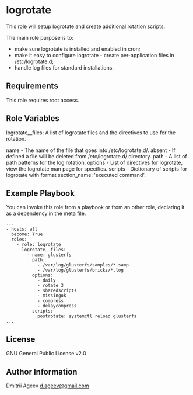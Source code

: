 logrotate
=========

This role will setup logrotate and create additional rotation scripts.

The main role purpose is to:
- make sure logrotate is installed and enabled in cron;
- make it easy to configure logrotate - create per-application files in /etc/logrotate.d;
- handle log files for standard installations.

Requirements
------------

This role requires root access.

Role Variables
--------------

logrotate__files: A list of logrotate files and the directives to use for the rotation.

name    - The name of the file that goes into /etc/logrotate.d/.
absent  - If defined a file will be deleted from /etc/logrotate.d/ directory.
path    - A list of path patterns for the log rotation.
options - List of directives for logrotate, view the logrotate man page for specifics.
scripts - Dictionary of scripts for logrotate with format section_name: 'executed command'.

Example Playbook
----------------

You can invoke this role from a playbook or from an other role, declaring it as a dependency in the meta file. 
```
---
- hosts: all
  become: True
  roles:
    - role: logrotate
      logrotate__files:
        - name: glusterfs
          path:
            - /var/log/glusterfs/samples/*.samp
            - /var/log/glusterfs/bricks/*.log
          options:
            - daily
            - rotate 3
            - sharedscripts
            - missingok
            - compress
            - delaycompress
          scripts: 
            postrotate: systemctl reload glusterfs
...
```

License
-------

GNU General Public License v2.0

Author Information
------------------

Dmitrii Ageev <d.ageev@gmail.com>


